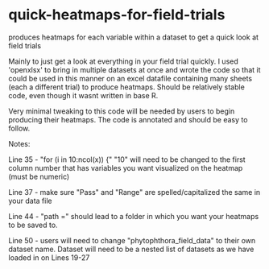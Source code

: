 # quick-heatmaps-for-field-trials
produces heatmaps for each variable within a dataset to get a quick look at field trials

Mainly to just get a look at everything in your field trial quickly. I used 'openxlsx' to bring in multiple datasets at once and wrote the code so that it could be used in this manner on an excel datafile containing many sheets (each a different trial) to produce heatmaps. Should be relatively stable code, even though it wasnt written in base R.

Very minimal tweaking to this code will be needed by users to begin producing their heatmaps. The code is annotated and should be easy to follow.

Notes:

Line 35 - "for (i in 10:ncol(x)) {"  "10" will need to be changed to the first column number that has variables you want visualized on the heatmap (must be numeric)

Line 37 - make sure "Pass" and "Range" are spelled/capitalized the same in your data file

Line 44 - "path =" should lead to a folder in which you want your heatmaps to be saved to.

Line 50 - users will need to change "phytophthora_field_data" to their own dataset name. Dataset will need to be a nested list of datasets as we have loaded in on Lines 19-27
